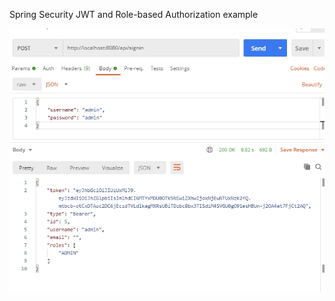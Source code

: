 Spring Security JWT and Role-based Authorization example

![Sign in test](https://github.com/dsakda/spring-security-role-bases-example/blob/main/1610550052847.jpg)
